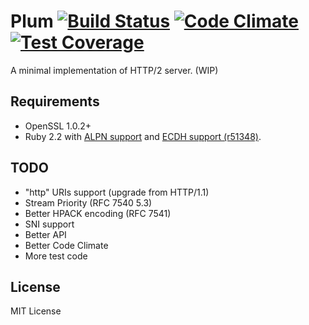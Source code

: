 # Plum [![Build Status](https://travis-ci.org/rhenium/plum.png?branch=master)](https://travis-ci.org/rhenium/plum) [![Code Climate](https://codeclimate.com/github/rhenium/plum/badges/gpa.svg)](https://codeclimate.com/github/rhenium/plum) [![Test Coverage](https://codeclimate.com/github/rhenium/plum/badges/coverage.svg)](https://codeclimate.com/github/rhenium/plum/coverage)
A minimal implementation of HTTP/2 server. (WIP)

## Requirements
* OpenSSL 1.0.2+
* Ruby 2.2 with [ALPN support](https://gist.github.com/rhenium/b1711edcc903e8887a51) and [ECDH support (r51348)](https://bugs.ruby-lang.org/projects/ruby-trunk/repository/revisions/51348/diff?format=diff).

## TODO
* "http" URIs support (upgrade from HTTP/1.1)
* Stream Priority (RFC 7540 5.3)
* Better HPACK encoding (RFC 7541)
* SNI support
* Better API
* Better Code Climate
* More test code

## License
MIT License
